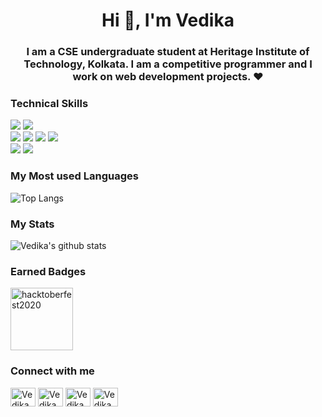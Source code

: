 <h1 align="center">Hi 👋, I'm Vedika </h1>
<h3 align="center">I am a CSE undergraduate student at Heritage Institute of Technology, Kolkata. I am a competitive programmer and I work on web development projects. ❤</h3>

### Technical Skills
<img src="https://img.shields.io/badge/-C%20&%20C++-659ad2?style=flat&logo=c%2B%2B&logoColor=ffffff"> <img src="https://img.shields.io/badge/-Python%203-black?style=flat&logo=python&logoColor=white"> <br />
<img src = "https://img.shields.io/badge/-HTML5-E34F26?style=flat&logo=html5&logoColor=white"> <img src = "https://img.shields.io/badge/-CSS3-1572B6?style=flat&logo=css3&logoColor=white"> <img src="https://img.shields.io/badge/-ReactJS-%2300bfff%20"> 
<img src="https://img.shields.io/badge/-Bootstrap-563D7C?style=flat&logo=bootstrap&logoColor=white"> <br />
<img src="https://img.shields.io/badge/-Problem%20Solving-ffa804?style=flat"> <img src="https://img.shields.io/badge/-Database%20Management-4d008f?style=flat"> <br />

### My Most used Languages
![Top Langs](https://github-readme-stats.vercel.app/api/top-langs?username=vedikaag99&show_icons=true&&theme=radical)

### My Stats
![Vedika's github stats](https://github-readme-stats.vercel.app/api?username=vedikaag99&show_icons=true&&theme=radical)

### Earned Badges
<img src="https://res.cloudinary.com/practicaldev/image/fetch/s--ipK3ZYfm--/c_limit,f_auto,fl_progressive,q_80,w_375/https://dev-to-uploads.s3.amazonaws.com/uploads/badge/badge_image/80/hacktoberfest2020-badge_2.png" alt="hacktoberfest2020" width="100" height="100">

### Connect with me
<p align="left">
<a href="https://linkedin.com/in/vedika-agarwal-a134311a9/" target="blank"><img align="center" src="https://cdn.jsdelivr.net/npm/simple-icons@3.0.1/icons/linkedin.svg" alt="Vedika Agarwal| Linkedin" height="30" width="40" /></a>
<a href="https://www.codechef.com/users/vedika_ag" target="blank"><img align="center" src="https://cdn.jsdelivr.net/npm/simple-icons@3.1.0/icons/codechef.svg" alt="Vedika Agarwal| CodeChef" height="30" width="40" /></a>
<a href="https://www.hackerrank.com/vedika_ag99" target="blank"><img align="center" src="https://cdn.jsdelivr.net/npm/simple-icons@3.0.1/icons/hackerrank.svg" alt="Vedika Agarwal| Hackerrank" height="30" width="40" /></a>
<a href="mailto:vedika.ag99@gmail.com" target="blank"><img align="center" src="https://cdn.jsdelivr.net/npm/simple-icons@v3/icons/gmail.svg" alt="Vedika Agarwal| Gmail" height="30" width="40" /></a>
</p>
